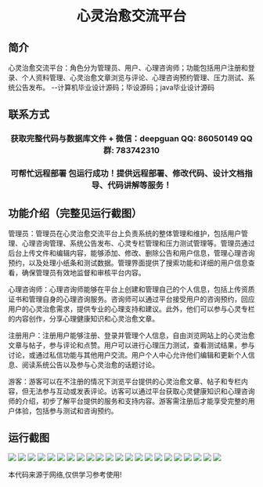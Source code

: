 <p><h1 align="center">心灵治愈交流平台</h1></p>

## 简介
心灵治愈交流平台：角色分为管理员、用户、心理咨询师；功能包括用户注册和登录、个人资料管理、心灵治愈文章浏览与评论、心理咨询预约管理、压力测试、系统公告发布。    --计算机毕业设计源码；毕设源码；java毕业设计源码


## 联系方式
<p><h3 align="center">获取完整代码与数据库文件 + 微信：deepguan QQ: 86050149 QQ群: 783742310</h3></p>
<p><h3 align="center">可帮忙远程部署 包运行成功！提供远程部署、修改代码、设计文档指导、代码讲解等服务！</h3></p>

## 功能介绍（完整见运行截图）
管理员：管理员在心灵治愈交流平台上负责系统的整体管理和维护，包括用户管理、心理咨询管理、系统公告发布、心灵专栏管理和压力测试管理等。管理员通过后台上传文件和编辑内容，能够添加、修改、删除公告和用户信息，管理心理咨询预约，以及处理小纸条和测试数据。管理界面提供了搜索功能和详细的用户信息查看，确保管理员有效地监督和审核平台内容。

心理咨询师：心理咨询师能够在平台上创建和管理自己的个人信息，包括上传资质证书和管理自身的心理咨询服务。咨询师可以通过平台接受用户的咨询预约，回应用户的心灵治愈需求，提供专业的心理支持和建议。此外，他们可以参与心灵专栏的内容创作，分享心理健康知识和心灵治愈文章。

注册用户：注册用户能够注册、登录并管理个人信息，自由浏览网站上的心灵治愈文章与帖子，参与评论和点赞。用户可以进行心理压力测试，查看测试结果，参与讨论，或通过私信功能与其他用户交流。用户个人中心允许他们编辑和更新个人信息、阅读系统公告以及参与心灵治愈的话题讨论。

游客：游客可以在不注册的情况下浏览平台提供的心灵治愈文章、帖子和专栏内容，但无法参与互动或发表评论。访客可以通过平台获取心灵健康知识和心理咨询师的介绍，初步了解平台提供的服务和支持内容。游客需注册后才能享受完整的用户体验，包括参与测试和咨询预约。


## 运行截图
![](https://bs-1329754181.cos.ap-shanghai.myqcloud.com/spring/MindHealingCommunicationPlatform/img/001.jpg)
![](https://bs-1329754181.cos.ap-shanghai.myqcloud.com/spring/MindHealingCommunicationPlatform/img/002.jpg)
![](https://bs-1329754181.cos.ap-shanghai.myqcloud.com/spring/MindHealingCommunicationPlatform/img/003.jpg)
![](https://bs-1329754181.cos.ap-shanghai.myqcloud.com/spring/MindHealingCommunicationPlatform/img/004.jpg)
![](https://bs-1329754181.cos.ap-shanghai.myqcloud.com/spring/MindHealingCommunicationPlatform/img/005.jpg)
![](https://bs-1329754181.cos.ap-shanghai.myqcloud.com/spring/MindHealingCommunicationPlatform/img/006.jpg)
![](https://bs-1329754181.cos.ap-shanghai.myqcloud.com/spring/MindHealingCommunicationPlatform/img/007.jpg)
![](https://bs-1329754181.cos.ap-shanghai.myqcloud.com/spring/MindHealingCommunicationPlatform/img/008.jpg)
![](https://bs-1329754181.cos.ap-shanghai.myqcloud.com/spring/MindHealingCommunicationPlatform/img/009.jpg)
![](https://bs-1329754181.cos.ap-shanghai.myqcloud.com/spring/MindHealingCommunicationPlatform/img/010.jpg)
![](https://bs-1329754181.cos.ap-shanghai.myqcloud.com/spring/MindHealingCommunicationPlatform/img/011.jpg)
![](https://bs-1329754181.cos.ap-shanghai.myqcloud.com/spring/MindHealingCommunicationPlatform/img/012.jpg)
![](https://bs-1329754181.cos.ap-shanghai.myqcloud.com/spring/MindHealingCommunicationPlatform/img/013.jpg)
![](https://bs-1329754181.cos.ap-shanghai.myqcloud.com/spring/MindHealingCommunicationPlatform/img/014.jpg)
![](https://bs-1329754181.cos.ap-shanghai.myqcloud.com/spring/MindHealingCommunicationPlatform/img/015.jpg)
![](https://bs-1329754181.cos.ap-shanghai.myqcloud.com/spring/MindHealingCommunicationPlatform/img/016.jpg)
![](https://bs-1329754181.cos.ap-shanghai.myqcloud.com/spring/MindHealingCommunicationPlatform/img/017.jpg)
![](https://bs-1329754181.cos.ap-shanghai.myqcloud.com/spring/MindHealingCommunicationPlatform/img/018.jpg)
![](https://bs-1329754181.cos.ap-shanghai.myqcloud.com/spring/MindHealingCommunicationPlatform/img/019.jpg)
![](https://bs-1329754181.cos.ap-shanghai.myqcloud.com/spring/MindHealingCommunicationPlatform/img/020.jpg)
![](https://bs-1329754181.cos.ap-shanghai.myqcloud.com/spring/MindHealingCommunicationPlatform/img/021.jpg)
![](https://bs-1329754181.cos.ap-shanghai.myqcloud.com/spring/MindHealingCommunicationPlatform/img/022.jpg)

<p>本代码来源于网络,仅供学习参考使用!</p>
